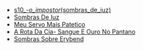 

- [s10_-_o_impostor_(sombras_de_iuz)](s10_-_o_impostor_(sombras_de_iuz).md)
- [Sombras De Iuz](s10_-_sombras_de_iuz.md)
- [Meu Servo Mais Patetico](s10_-_meu_servo_mais_patetico.md)
- [A Rota Da Cia- Sangue E Ouro No Pantano](s10_-_a_rota_da_cia-_sangue_e_ouro_no_pantano.md)
- [Sombras Sobre Erybend](s10_-_sombras_sobre_erybend.md)
	

